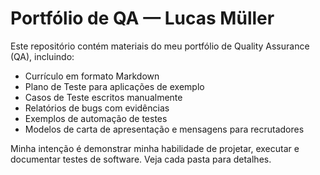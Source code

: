 # Portfólio de QA — Lucas Müller

Este repositório contém materiais do meu portfólio de Quality Assurance (QA), incluindo:

- Currículo em formato Markdown
- Plano de Teste para aplicações de exemplo
- Casos de Teste escritos manualmente
- Relatórios de bugs com evidências
- Exemplos de automação de testes
- Modelos de carta de apresentação e mensagens para recrutadores

Minha intenção é demonstrar minha habilidade de projetar, executar e documentar testes de software. Veja cada pasta para detalhes.
